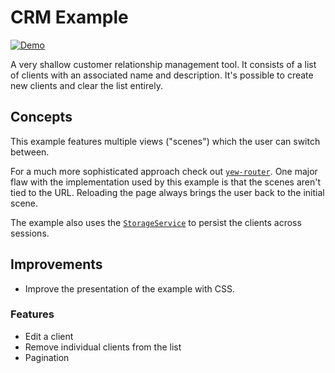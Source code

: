 # CRM Example

[![Demo](https://img.shields.io/website?label=demo&url=https%3A%2F%2Fexamples.yew.rs%2Fcrm)](https://examples.yew.rs/crm)

A very shallow customer relationship management tool.
It consists of a list of clients with an associated name and description.
It's possible to create new clients and clear the list entirely.

## Concepts

This example features multiple views ("scenes") which the user can switch between.

For a much more sophisticated approach check out [`yew-router`](https://yew.rs/docs/en/concepts/router/).
One major flaw with the implementation used by this example is that the scenes aren't tied to the URL.
Reloading the page always brings the user back to the initial scene.

The example also uses the [`StorageService`](https://docs.rs/yew/latest/yew/services/struct.StorageService.html)
to persist the clients across sessions.

## Improvements

- Improve the presentation of the example with CSS.

### Features

- Edit a client
- Remove individual clients from the list
- Pagination
